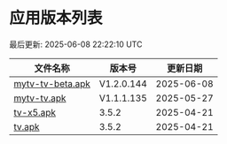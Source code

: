 # 应用版本列表

最后更新: 2025-06-08 22:22:10 UTC

| 文件名称 | 版本号 | 更新日期 |
|----------|--------|----------|
| [mytv-tv-beta.apk](https://raw.githubusercontent.com/tmxia/iptv/main/apk/mytv-tv-beta.apk) | V1.2.0.144 | 2025-06-08 |
| [mytv-tv.apk](https://raw.githubusercontent.com/tmxia/iptv/main/apk/mytv-tv.apk) | V1.1.1.135 | 2025-05-27 |
| [tv-x5.apk](https://raw.githubusercontent.com/tmxia/iptv/main/apk/tv-x5.apk) | 3.5.2 | 2025-04-21 |
| [tv.apk](https://raw.githubusercontent.com/tmxia/iptv/main/apk/tv.apk) | 3.5.2 | 2025-04-21 |
